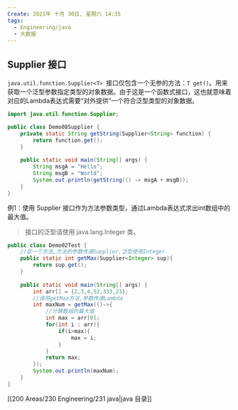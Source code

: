 ```yaml
---
Create: 2021年 十月 30日, 星期六 14:35
tags: 
  - Engineering/java
  - 大数据
---
```

## Supplier 接口

`java.util.function.Supplier<T> `接口仅包含一个无参的方法：` T get() `。用来获取一个泛型参数指定类型的对象数据。由于这是一个函数式接口，这也就意味着对应的Lambda表达式需要“对外提供”一个符合泛型类型的对象数据。

```java
import java.util.function.Supplier;

public class Demo08Supplier {
    private static String getString(Supplier<String> function) { 
        return function.get(); 
    }
    
    public static void main(String[] args) { 
        String msgA = "Hello"; 
        String msgB = "World"; 
        System.out.println(getString(() ‐> msgA + msgB)); 
    }
}
```

例1：使用 Supplier 接口作为方法参数类型，通过Lambda表达式求出int数组中的最大值。

> 接口的泛型请使用 java.lang.Integer 类。

```java
public class Demo02Test {
    //定一个方法,方法的参数传递Supplier,泛型使用Integer 
    public static int getMax(Supplier<Integer> sup){ 
        return sup.get(); 
    }
    
    public static void main(String[] args) { 
        int arr[] = {2,3,4,52,333,23};
        //调用getMax方法,参数传递Lambda 
        int maxNum = getMax(()‐>{ 
            //计算数组的最大值 
            int max = arr[0]; 
            for(int i : arr){ 
                if(i>max){ 
                    max = i; 
                } 
            } 
            return max; 
        }); 
        System.out.println(maxNum);
    }
}
```




[[200 Areas/230 Engineering/231 java|java 目录]]